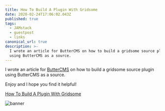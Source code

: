 ```yaml
---
title: How To Build A Plugin With Gridsome
date: 2020-02-24T17:06:02.043Z
published: true
tags:
  - JAMstack
  - guestpost
  - links
canonical_url: true
description: >-
  I wrote an article for ButterCMS on how to build a gridsome source plugin
  using ButterCMS as a source.
---
```

I wrote an article for [ButterCMS](https://buttercms.com/) on how to build a gridsome source plugin using ButterCMS as a source.

Enjoy and I hope you find it helpful!

[How To Build A Plugin With Gridsome
](https://buttercms.com/blog/how-to-build-a-plugin-with-gridsome)

![banner](https://cdn.buttercms.com/hZngBnq5Qw22V2bcubcQ)
